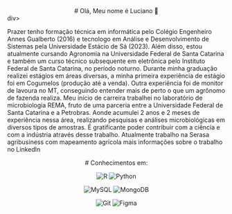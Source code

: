 
<div align="center" >
# Olá, Meu nome é Luciano 🤙
</div>div>
<p>Prazer tenho formação técnica em informática pelo Colégio Engenheiro Annes Gualberto (2016) e tecnologo em Análise e Desenvolvimento de Sistemas pela Universidade Estácio de Sá (2023). Além disso, estou atualmente cursando Agronomia na Universidade Federal de Santa Catarina e também um curso técnico subsequente em eletrônica pelo Instituto Federal de Santa Catarina, no período noturno. Durante minha graduação realizei estágios em áreas diversas, a minha primeira experiência de estágio foi em Cogumelos (produção até a venda). Outra experiência foi de monitor de lavoura no MT, conseguindo entender mais de perto o que um agrônomo de fazenda realiza. Meu início de carreira trabalhei no laboratório de microbiologia REMA, fruto de uma parceria entre a Universidade Federal de Santa Catarina e a Petrobras. Aonde acumulei 2 anos e 2 meses de experiência nessa área, realizando pesquisas e análises microbiológicas em diversos tipos de amostras. É gratificante poder contribuir com a ciência e com a indústria através desse trabalho. Atualmente trabalho na Serasa agribusiness com mapeamento agrícola mais informações sobre o trabalho no LinkedIn </p>

<div align="center" >
# Conhecimentos em:
<div style="Display: inline_block">

![R](https://img.shields.io/badge/R-276DC3?style=for-the-badge&logo=r&logoColor=white)
![Python](https://img.shields.io/badge/python-3670A0?style=for-the-badge&logo=python&logoColor=ffdd54)

![MySQL](https://img.shields.io/badge/MySQL-00000F?style=for-the-badge&logo=mysql&logoColor=white)
![MongoDB](https://img.shields.io/badge/MongoDB-%234ea94b.svg?style=for-the-badge&logo=mongodb&logoColor=white)

![Git](https://img.shields.io/badge/GIT-E44C30?style=for-the-badge&logo=git&logoColor=white)
![Figma](https://img.shields.io/badge/Figma-696969?style=for-the-badge&logo=figma&logoColor=figma)
</div>
